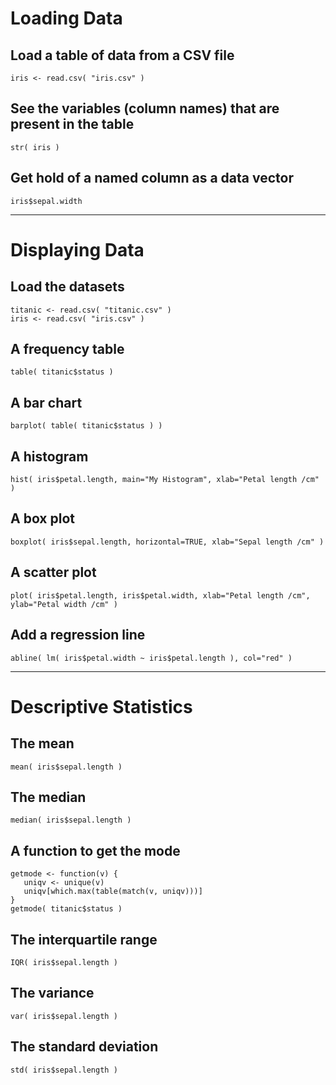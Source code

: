 # Loading Data

## Load a table of data from a CSV file
```
iris <- read.csv( "iris.csv" )
```

## See the variables (column names) that are present in the table
```
str( iris )
```

## Get hold of a named column as a data vector
```
iris$sepal.width
```
---
# Displaying Data

## Load the datasets
```
titanic <- read.csv( "titanic.csv" )
iris <- read.csv( "iris.csv" )
```

## A frequency table
```
table( titanic$status )
```

## A bar chart
```
barplot( table( titanic$status ) )
```

## A histogram
```
hist( iris$petal.length, main="My Histogram", xlab="Petal length /cm" )
```

## A box plot
```
boxplot( iris$sepal.length, horizontal=TRUE, xlab="Sepal length /cm" )
```

## A scatter plot
```
plot( iris$petal.length, iris$petal.width, xlab="Petal length /cm", ylab="Petal width /cm" )
```

## Add a regression line
```
abline( lm( iris$petal.width ~ iris$petal.length ), col="red" )
```
---
# Descriptive Statistics

## The mean
```
mean( iris$sepal.length )
```

## The median
```
median( iris$sepal.length )
```

## A function to get the mode
```
getmode <- function(v) {
   uniqv <- unique(v)
   uniqv[which.max(table(match(v, uniqv)))]
}
getmode( titanic$status )
```

## The interquartile range
```
IQR( iris$sepal.length )
```

## The variance
```
var( iris$sepal.length )
```

## The standard deviation
```
std( iris$sepal.length )
```

